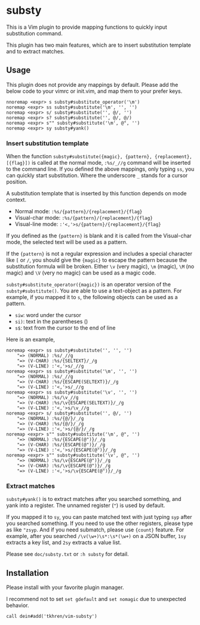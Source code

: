 # substy

This is a Vim plugin to provide mapping functions to quickly input substitution command.

This plugin has two main features,
which are to insert substitution template and to extract matches.

## Usage

This plugin does not provide any mappings by default.
Please add the below code to your vimrc or init.vim, and map them to your prefer keys.

```
nnoremap <expr> s substy#substitute_operator('\m')
noremap <expr> ss substy#substitute('\m', '', '')
noremap <expr> s/ substy#substitute('', @/, '')
noremap <expr> s? substy#substitute('', @/, @/)
noremap <expr> s"" substy#substitute('\m', @", '')
noremap <expr> sy substy#yank()
```

### Insert substitution template

When the function `substy#substitute({magic}, {pattern}, {replacement}, [{flag}])`
is called at the normal mode, `:%s/_//g` command will be inserted to the command line.
If you defined the above mappings, only typing `ss`, you can quickly start substitution.
Where the underscore `_` stands for a cursor position.

A substitution template that is inserted by this function depends on mode context.

- Normal mode:      `:%s/{pattern}/{replacement}/{flag}`
- Visual-char mode: `:%s/{pattern}/{replacement}/{flag}`
- Visual-line mode: `:'<,'>s/{pattern}/{replacement}/{flag}`

If you defined as the `{pattern}` is blank and it is called from the Visual-char mode,
the selected text will be used as a pattern.

If the `{pattern}` is not a regular expression and includes a special character
like `[` or `/`, you should give the `{magic}` to escape the pattern
because the substitution formula will be broken.
Either `\v` (very magic), `\m` (magic), `\M` (no magic) and `\V` (very no magic)
can be used as a magic code.

`substy#substitute_operator({magic})` is an operator version of the `substy#substitute()`.
You are able to use a text-object as a pattern.
For example, if you mapped it to `s`, the following objects can be used as a pattern.

- `siw`: word under the cursor
- `si)`: text in the parentheses ()
- `s$`: text from the cursor to the end of line

Here is an example,

```
noremap <expr> ss substy#substitute('', '', '')
    "=> (NORMAL) :%s/_//g
    "=> (V-CHAR) :%s/{SELTEXT}/_/g
    "=> (V-LINE) :'<,'>s/_//g
noremap <expr> ss substy#substitute('\m', '', '')
    "=> (NORMAL) :%s/_//g
    "=> (V-CHAR) :%s/{ESCAPE(SELTEXT)}/_/g
    "=> (V-LINE) :'<,'>s/_//g
noremap <expr> ss substy#substitute('\v', '', '')
    "=> (NORMAL) :%s/\v_//g
    "=> (V-CHAR) :%s/\v{ESCAPE(SELTEXT)}/_/g
    "=> (V-LINE) :'<,'>s/\v_//g
noremap <expr> s/ substy#substitute('', @/, '')
    "=> (NORMAL) :%s/{@/}/_/g
    "=> (V-CHAR) :%s/{@/}/_/g
    "=> (V-LINE) :'<,'>s/{@/}/_/g
noremap <expr> s"" substy#substitute('\m', @", '')
    "=> (NORMAL) :%s/{ESCAPE(@")}/_/g
    "=> (V-CHAR) :%s/{ESCAPE(@")}/_/g
    "=> (V-LINE) :'<,'>s/{ESCAPE(@")}/_/g
noremap <expr> s"" substy#substitute('\v', @", '')
    "=> (NORMAL) :%s/\v{ESCAPE(@")}/_/g
    "=> (V-CHAR) :%s/\v{ESCAPE(@")}/_/g
    "=> (V-LINE) :'<,'>s/\v{ESCAPE(@")}/_/g
```

### Extract matches

`substy#yank()` is to extract matches after you searched something,
and yank into a register. The unnamed register (`"`) is used by default.

If you mapped it to `sy`, you can paste matched text with just typing `syp`
after you searched something.
If you need to use the other registers, please type as like `"zsyp`.
And if you need submatch, please use `{count}` feature.
For example, after you searched `/\v(\w+)\s*:\s*(\w+)` on a JSON buffer,
`1sy` extracts a key list, and `2sy` extracts a value list.

Please see `doc/substy.txt` or `:h substy` for detail.

## Installation

Please install with your favorite plugin manager.

I recommend not to set `set gdefault` and `set nomagic` due to unexpected behavior.

```
call dein#add('tkhren/vim-substy')
```
